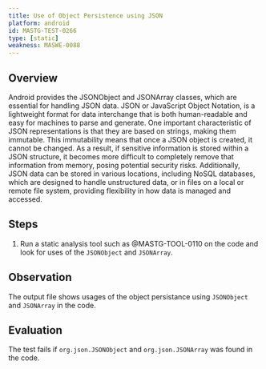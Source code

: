 ```yaml
---
title: Use of Object Persistence using JSON
platform: android
id: MASTG-TEST-0266
type: [static]
weakness: MASWE-0088
---
```


## Overview

Android provides the JSONObject and JSONArray classes, which are essential for handling JSON data. JSON or JavaScript Object Notation, is a lightweight format for data interchange that is both human-readable and easy for machines to parse and generate. One important characteristic of JSON representations is that they are based on strings, making them immutable. This immutability means that once a JSON object is created, it cannot be changed. As a result, if sensitive information is stored within a JSON structure, it becomes more difficult to completely remove that information from memory, posing potential security risks. Additionally, JSON data can be stored in various locations, including NoSQL databases, which are designed to handle unstructured data, or in files on a local or remote file system, providing flexibility in how data is managed and accessed.

## Steps

1. Run a static analysis tool such as @MASTG-TOOL-0110 on the code and look for uses of the `JSONObject` and `JSONArray`.

## Observation

The output file shows usages of the object persistance using `JSONObject` and `JSONArray` in the code.

## Evaluation

The test fails if `org.json.JSONObject` and `org.json.JSONArray` was found in the code.
